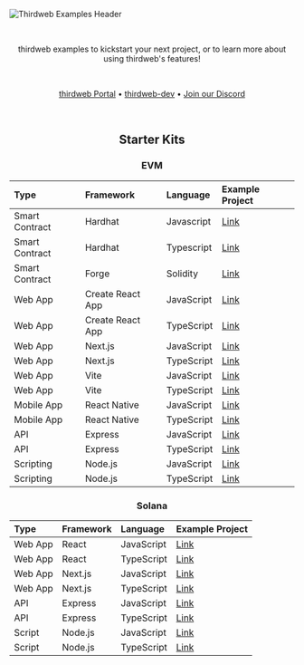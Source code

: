 <!-- Banner Image -->

![Thirdweb Examples Header](header-image.png)

<br />

  <p align="center">
    thirdweb examples to kickstart your next project, or to learn more about using thirdweb's features!
  </p>

<br />

<p align="center">
  <a href="https://portal.thirdweb.com/">thirdweb Portal</a> •
  <a href="https://github.com/orgs/thirdweb-dev/repositories">thirdweb-dev</a> •
  <a href="https://discord.com/invite/thirdweb">Join our Discord</a>
</p>

<br />

<div align='center' >

## Starter Kits

### EVM

| Type           | Framework        | Language   | Example Project                                                             |
| :------------- | :--------------- | :--------- | :-------------------------------------------------------------------------- |
| Smart Contract | Hardhat          | Javascript | [Link](https://github.com/thirdweb-example/hardhat-javascript-starter)      |
| Smart Contract | Hardhat          | Typescript | [Link](https://github.com/thirdweb-example/hardhat-typescript-starter)      |
| Smart Contract | Forge            | Solidity   | [Link](https://github.com/thirdweb-example/forge-starter)                   |
| Web App        | Create React App | JavaScript | [Link](https://github.com/thirdweb-example/cra-javascript-starter)          |
| Web App        | Create React App | TypeScript | [Link](https://github.com/thirdweb-example/cra-typescript-starter)          |
| Web App        | Next.js          | JavaScript | [Link](https://github.com/thirdweb-example/next-javascript-starter)         |
| Web App        | Next.js          | TypeScript | [Link](https://github.com/thirdweb-example/next-typescript-starter)         |
| Web App        | Vite             | JavaScript | [Link](https://github.com/thirdweb-example/vite-javascript-starter)         |
| Web App        | Vite             | TypeScript | [Link](https://github.com/thirdweb-example/vite-typescript-starter)         |
| Mobile App     | React Native     | JavaScript | [Link](https://github.com/thirdweb-example/react-native-javascript-starter) |
| Mobile App     | React Native     | TypeScript | [Link](https://github.com/thirdweb-example/react-native-typescript-starter) |
| API            | Express          | JavaScript | [Link](https://github.com/thirdweb-example/express-javascript-starter)      |
| API            | Express          | TypeScript | [Link](https://github.com/thirdweb-example/express-typescript-starter)      |
| Scripting      | Node.js          | JavaScript | [Link](https://github.com/thirdweb-example/node-javascript-starter)         |
| Scripting      | Node.js          | TypeScript | [Link](https://github.com/thirdweb-example/node-javascript-starter)         |

### Solana

| Type    | Framework | Language   | Example Project                                                               |
| :------ | :-------- | :--------- | :---------------------------------------------------------------------------- |
| Web App | React     | JavaScript | [Link](https://github.com/thirdweb-example/cra-javascript-solana-starter)     |
| Web App | React     | TypeScript | [Link](https://github.com/thirdweb-example/cra-typescript-solana-starter)     |
| Web App | Next.js   | JavaScript | [Link](https://github.com/thirdweb-example/next-javascript-solana-starter)    |
| Web App | Next.js   | TypeScript | [Link](https://github.com/thirdweb-example/next-typescript-solana-starter)    |
| API     | Express   | JavaScript | [Link](https://github.com/thirdweb-example/express-javascript-solana-starter) |
| API     | Express   | TypeScript | [Link](https://github.com/thirdweb-example/express-typescript-solana-starter) |
| Script  | Node.js   | JavaScript | [Link](https://github.com/thirdweb-example/node-javascript-solana-starter)    |
| Script  | Node.js   | TypeScript | [Link](https://github.com/thirdweb-example/node-typescript-solana-starter)    |

</div>
